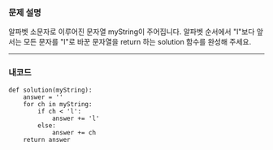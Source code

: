 <p><img alt="" src="https://velog.velcdn.com/images/tjeudeud/post/9794006b-a510-410b-ad67-7bf7bed0fa00/image.png" /></p>
<h3 id="문제-설명">문제 설명</h3>
<p>알파벳 소문자로 이루어진 문자열 myString이 주어집니다. 알파벳 순서에서 &quot;l&quot;보다 앞서는 모든 문자를 &quot;l&quot;로 바꾼 문자열을 return 하는 solution 함수를 완성해 주세요.</p>
<hr />
<h3 id="내코드">내코드</h3>
<pre><code>def solution(myString):
    answer = ''
    for ch in myString:
        if ch &lt; 'l':
            answer += 'l'
        else:
            answer += ch
    return answer</code></pre>
